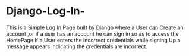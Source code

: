 # Django-Log-In-

This is a Simple Log In Page built by Django where a User can Create an account ,or if a user has an account he can sign in so as to access the HomePage.If a User enters the incorrect credentials while signing Up a message appears indicating the credentials are incorrect.
